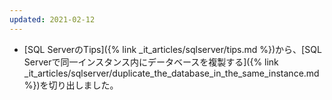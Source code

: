 ```yaml
---
updated: 2021-02-12
---
```

- [SQL ServerのTips]({% link _it_articles/sqlserver/tips.md %})から、[SQL Serverで同一インスタンス内にデータベースを複製する]({% link _it_articles/sqlserver/duplicate_the_database_in_the_same_instance.md %})を切り出しました。
